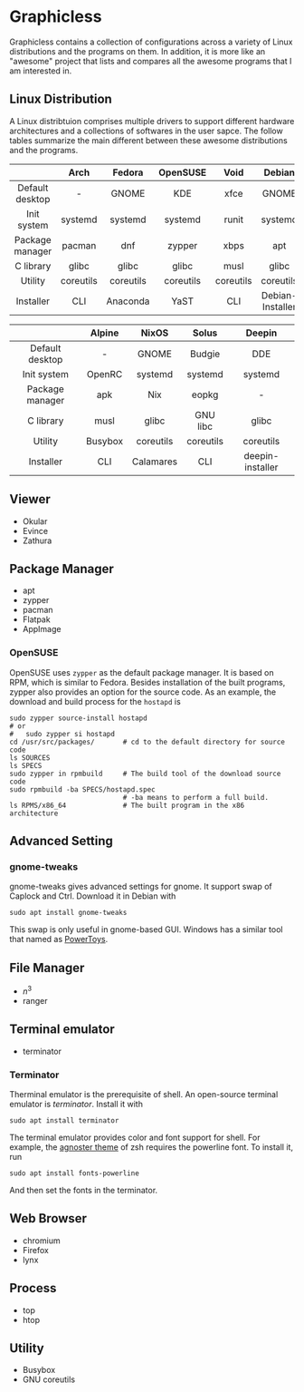 # Graphicless

Graphicless contains a collection of configurations across a variety of Linux distributions and the programs on them.
In addition, it is more like an "awesome" project that lists and compares all the awesome programs that I am interested in. 

## Linux Distribution

A Linux distribtuion comprises multiple drivers to support different hardware architectures and a collections of softwares in the user sapce.
The follow tables summarize the main different between these awesome distributions and the programs.

|                 |    Arch   |   Fedora  |  OpenSUSE |    Void   |      Debian      |
|:---------------:|:---------:|:---------:|:---------:|:---------:|:----------------:|
| Default desktop |     -     |   GNOME   |    KDE    |    xfce   |       GNOME      |
|   Init system   |  systemd  |  systemd  |  systemd  |   runit   |      systemd     |
| Package manager |   pacman  |    dnf    |   zypper  |    xbps   |        apt       |
|    C library    |   glibc   |   glibc   |   glibc   |    musl   |       glibc      |
|     Utility     | coreutils | coreutils | coreutils | coreutils |     coreutils    |
|    Installer    |    CLI    |  Anaconda |    YaST   |    CLI    | Debian-Installer |

|                 |  Alpine |   NixOS   |   Solus   |      Deepin      |
|:---------------:|:-------:|:---------:|:---------:|:----------------:|
| Default desktop |    -    |   GNOME   |   Budgie  |        DDE       |
|   Init system   |  OpenRC |  systemd  |  systemd  |      systemd     |
| Package manager |   apk   |    Nix    |   eopkg   |         -        |
|    C library    |   musl  |   glibc   |  GNU libc |       glibc      |
|     Utility     | Busybox | coreutils | coreutils |     coreutils    |
|    Installer    |   CLI   | Calamares |    CLI    | deepin-installer |

## Viewer

- Okular
- Evince
- Zathura

## Package Manager

- apt
- zypper
- pacman
- Flatpak
- AppImage

### OpenSUSE

OpenSUSE uses `zypper` as the default package manager.
It is based on RPM, which is similar to Fedora.
Besides installation of the built programs, zypper also provides an option for the source code.
As an example, the download and build process for the `hostapd` is

    sudo zypper source-install hostapd
    # or
    #   sudo zypper si hostapd
    cd /usr/src/packages/       # cd to the default directory for source code
    ls SOURCES
    ls SPECS
    sudo zypper in rpmbuild     # The build tool of the download source code
    sudo rpmbuild -ba SPECS/hostapd.spec
                                # -ba means to perform a full build. 
    ls RPMS/x86_64              # The built program in the x86 architecture

## Advanced Setting

### gnome-tweaks

gnome-tweaks gives advanced settings for gnome.
It support swap of Caplock and Ctrl.
Download it in Debian with

    sudo apt install gnome-tweaks

This swap is only useful in gnome-based GUI.
Windows has a similar tool that named as [PowerToys](https://github.com/microsoft/PowerToys).

## File Manager

- $n^3$
- ranger

## Terminal emulator

- terminator

### Terminator

Therminal emulator is the prerequisite of shell.
An open-source terminal emulator is *terminator*.
Install it with

    sudo apt install terminator

The terminal emulator provides color and font support for shell.
For example, the [agnoster theme](https://github.com/agnoster/agnoster-zsh-theme) of zsh requires the powerline font.
To install it, run

    sudo apt install fonts-powerline

And then set the fonts in the terminator.

## Web Browser

- chromium
- Firefox
- lynx

## Process

- top
- htop

## Utility

- Busybox
- GNU coreutils
